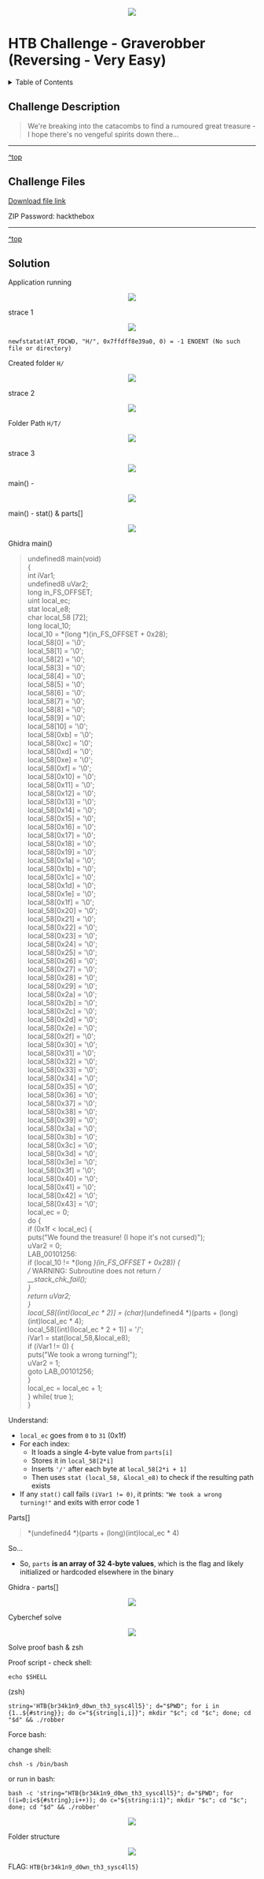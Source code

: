 <a id="top"></a>
<p align="center"><img src="https://github.com/user-attachments/assets/cc793c1e-9b8a-404b-9765-8eeda72fe5df"/></p>

# HTB Challenge - Graverobber (Reversing - Very Easy)

<details>
  <summary>Table of Contents</summary>
  
+ [Challenge Description](#challenge-description)
+ [Challenge Files](#challenge-files)
+ [Solution](#Solution)
</details>

## Challenge Description

>We're breaking into the catacombs to find a rumoured great treasure - I hope there's no vengeful spirits down there...

---

[^top](#top)
## Challenge Files

[Download file link](graverobber.zip)

ZIP Password: hackthebox

---

[^top](#top)
## Solution

Application running

<p align="center"><img src="https://github.com/user-attachments/assets/b052e40b-5679-4628-9131-d1996a78a5c9"/></p>

strace 1

<p align="center"><img src="https://github.com/user-attachments/assets/3e743bbf-bb96-457c-9ea6-dcb0702b5bcd"/></p>

`newfstatat(AT_FDCWD, "H/", 0x7ffdff8e39a0, 0) = -1 ENOENT (No such file or directory)`

Created folder `H/`

<p align="center"><img src="https://github.com/user-attachments/assets/5d018143-dfb7-4aa2-baf3-f35b7e8c3df7"/></p>

strace 2

<p align="center"><img src="https://github.com/user-attachments/assets/2eca496c-a5c2-412e-a774-52d0e230de9d"/></p>

Folder Path `H/T/`

<p align="center"><img src="https://github.com/user-attachments/assets/f3a84b6c-66e2-482e-b02e-8e83314c3ac5"/></p>

strace 3

<p align="center"><img src="https://github.com/user-attachments/assets/9136ffdd-98a5-4056-9427-d3c90a76486a"/></p>







main() - 
<p align="center"><img src="https://github.com/user-attachments/assets/0591ebca-8076-49fb-aff8-fdf7b23f4be5"/></p>

main() - stat() & parts[]
<p align="center"><img src="https://github.com/user-attachments/assets/02e82224-e3ee-44d0-b829-f16adf45afe9"/></p>


Ghidra main()

>undefined8 main(void)  
{  
  int iVar1;  
  undefined8 uVar2;  
  long in_FS_OFFSET;  
  uint local_ec;  
  stat local_e8;  
  char local_58 [72];  
  long local_10;  
  local_10 = *(long *)(in_FS_OFFSET + 0x28);  
  local_58[0] = '\0';  
  local_58[1] = '\0';  
  local_58[2] = '\0';  
  local_58[3] = '\0';  
  local_58[4] = '\0';  
  local_58[5] = '\0';  
  local_58[6] = '\0';  
  local_58[7] = '\0';  
  local_58[8] = '\0';  
  local_58[9] = '\0';  
  local_58[10] = '\0';  
  local_58[0xb] = '\0';  
  local_58[0xc] = '\0';  
  local_58[0xd] = '\0';  
  local_58[0xe] = '\0';  
  local_58[0xf] = '\0';  
  local_58[0x10] = '\0';  
  local_58[0x11] = '\0';  
  local_58[0x12] = '\0';  
  local_58[0x13] = '\0';  
  local_58[0x14] = '\0';  
  local_58[0x15] = '\0';  
  local_58[0x16] = '\0';  
  local_58[0x17] = '\0';  
  local_58[0x18] = '\0';  
  local_58[0x19] = '\0';  
  local_58[0x1a] = '\0';  
  local_58[0x1b] = '\0';  
  local_58[0x1c] = '\0';  
  local_58[0x1d] = '\0';  
  local_58[0x1e] = '\0';  
  local_58[0x1f] = '\0';  
  local_58[0x20] = '\0';  
  local_58[0x21] = '\0';  
  local_58[0x22] = '\0';  
  local_58[0x23] = '\0';  
  local_58[0x24] = '\0';  
  local_58[0x25] = '\0';  
  local_58[0x26] = '\0';  
  local_58[0x27] = '\0';  
  local_58[0x28] = '\0';  
  local_58[0x29] = '\0';  
  local_58[0x2a] = '\0';  
  local_58[0x2b] = '\0';  
  local_58[0x2c] = '\0';  
  local_58[0x2d] = '\0';  
  local_58[0x2e] = '\0';  
  local_58[0x2f] = '\0';  
  local_58[0x30] = '\0';  
  local_58[0x31] = '\0';  
  local_58[0x32] = '\0';  
  local_58[0x33] = '\0';  
  local_58[0x34] = '\0';  
  local_58[0x35] = '\0';  
  local_58[0x36] = '\0';  
  local_58[0x37] = '\0';  
  local_58[0x38] = '\0';  
  local_58[0x39] = '\0';  
  local_58[0x3a] = '\0';  
  local_58[0x3b] = '\0';  
  local_58[0x3c] = '\0';  
  local_58[0x3d] = '\0';  
  local_58[0x3e] = '\0';  
  local_58[0x3f] = '\0';  
  local_58[0x40] = '\0';  
  local_58[0x41] = '\0';  
  local_58[0x42] = '\0';  
  local_58[0x43] = '\0';  
  local_ec = 0;  
  do {  
    if (0x1f < local_ec) {  
      puts("We found the treasure! (I hope it\'s not cursed)");  
      uVar2 = 0;  
LAB_00101256:  
      if (local_10 != *(long *)(in_FS_OFFSET + 0x28)) {  
                    /* WARNING: Subroutine does not return */  
        __stack_chk_fail();  
      }  
      return uVar2;  
    }  
    local_58[(int)(local_ec * 2)] = (char)*(undefined4 *)(parts + (long)(int)local_ec * 4);  
    local_58[(int)(local_ec * 2 + 1)] = '/';  
    iVar1 = stat(local_58,&local_e8);  
    if (iVar1 != 0) {  
      puts("We took a wrong turning!");  
      uVar2 = 1;  
      goto LAB_00101256;  
    }  
    local_ec = local_ec + 1;  
  } while( true );  
}




Understand:  
+ `local_ec` goes from `0` to `31` (0x1f)
+ For each index:
  + It loads a single 4-byte value from `parts[i]`
  + Stores it in `local_58[2*i]`
  + Inserts `'/'` after each byte at `local_58[2*i + 1]`
  + Then uses `stat (local_58, &local_e8)` to check if the resulting path exists
+ If any `stat()` call fails `(iVar1 != 0)`, it prints: `"We took a wrong turning!"` and exits with error code 1

Parts[]
>*(undefined4 *)(parts + (long)(int)local_ec * 4)


So...
+ So, `parts` **is an array of 32 4-byte values**, which is the flag and likely initialized or hardcoded elsewhere in the binary















Ghidra - parts[]
<p align="center"><img src="https://github.com/user-attachments/assets/0603e8dc-3f5a-4cc0-a097-6db240b0f901"/></p>

Cyberchef solve
<p align="center"><img src="https://github.com/user-attachments/assets/03c7a5c6-194a-4896-ae66-f45acdd869a5"/></p>

Solve proof bash & zsh

Proof script - check shell:
```
echo $SHELL
  ```

(zsh)
```
string='HTB{br34k1n9_d0wn_th3_sysc4ll5}'; d="$PWD"; for i in {1..${#string}}; do c="${string[i,i]}"; mkdir "$c"; cd "$c"; done; cd "$d" && ./robber
```

Force bash:

change shell:
```
chsh -s /bin/bash
  ```
or run in bash:
```
bash -c 'string="HTB{br34k1n9_d0wn_th3_sysc4ll5}"; d="$PWD"; for ((i=0;i<${#string};i++)); do c="${string:i:1}"; mkdir "$c"; cd "$c"; done; cd "$d" && ./robber'
  ```

<p align="center"><img src="https://github.com/user-attachments/assets/e490fdd9-0c44-4007-9b8d-2099e37e36a1"/></p>

Folder structure
<p align="center"><img src="https://github.com/user-attachments/assets/15654d8c-2000-4a34-b1dc-d223c00ebcf5"/></p>

FLAG: `HTB{br34k1n9_d0wn_th3_sysc4ll5}`










